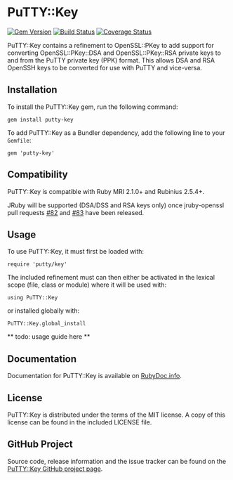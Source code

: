 # PuTTY::Key #

[![Gem Version](https://badge.fury.io/rb/putty-key.svg)](http://badge.fury.io/rb/putty-key) [![Build Status](https://travis-ci.org/philr/putty-key.svg?branch=master)](https://travis-ci.org/philr/putty-key) [![Coverage Status](https://coveralls.io/repos/philr/putty-key/badge.svg?branch=master)](https://coveralls.io/r/philr/putty-key?branch=master)

PuTTY::Key contains a refinement to OpenSSL::PKey to add support for converting
OpenSSL::PKey::DSA and OpenSSL::PKey::RSA private keys to and from the PuTTY
private key (PPK) format. This allows DSA and RSA OpenSSH keys to be converted
for use with PuTTY and vice-versa.


## Installation ##

To install the PuTTY::Key gem, run the following command:

    gem install putty-key

To add PuTTY::Key as a Bundler dependency, add the following line to your
`Gemfile`:

    gem 'putty-key'


## Compatibility ##

PuTTY::Key is compatible with Ruby MRI 2.1.0+ and Rubinius 2.5.4+.

JRuby will be supported (DSA/DSS and RSA keys only) once jruby-openssl pull
requests [#82](https://github.com/jruby/jruby-openssl/pull/82) and
[#83](https://github.com/jruby/jruby-openssl/pull/83) have been released.


## Usage ##

To use PuTTY::Key, it must first be loaded with:

    require 'putty/key'

The included refinement must can then either be activated in the lexical scope
(file, class or module) where it will be used with:

    using PuTTY::Key

or installed globally with:

    PuTTY::Key.global_install

** todo: usage guide here **


## Documentation ##

Documentation for PuTTY::Key is available on
[RubyDoc.info](http://www.rubydoc.info/gems/putty-key).


## License ##

PuTTY::Key is distributed under the terms of the MIT license. A copy of this
license can be found in the included LICENSE file.


## GitHub Project ##

Source code, release information and the issue tracker can be found on the
[PuTTY::Key GitHub project page](https://github.com/philr/putty-key).
